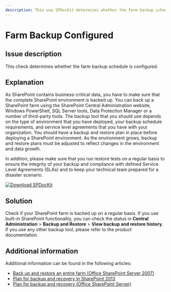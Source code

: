 ```yaml
---
description: This way SPDocKit determines whether the farm backup schedule is configured.
---
```


# Farm Backup Configured

## Issue description

This check determines whether the farm backup schedule is configured.

## Explanation

As SharePoint contains business-critical data, you have to make sure that the complete SharePoint environment is backed up. You can back up a SharePoint farm using the SharePoint Central Administration website, Windows PowerShell, SQL Server tools, Data Protection Manager or a number of third-party tools. The backup tool that you should use depends on the type of environment that you have deployed, your backup schedule requirements, and service level agreements that you have with your organization. You should have a backup and restore plan in place before deploying a SharePoint environment. As the environment grows, backup and restore plans must be adjusted to reflect changes in the environment and data growth.

In addition, please make sure that you run restore tests on a regular basis to ensure the integrity of your backup and compliance with defined Service Level Agreements (SLAs) and to keep your technical team prepared for a disaster scenario.

[![Download SPDocKit](/img/spdockit-download.png)](http://bit.ly/2US0Zna)

## Solution

Check if your SharePoint farm is backed up on a regular basis. If you use built-in SharePoint functionality, you can check the status in **Central Administration** > **Backup and Restore** > **View backup and restore history**. If you use any other backup tool, please refer to the product documentation.

## Additional information

Additional information can be found in the following articles:

* [Back up and restore an entire farm (Office SharePoint Server 2007)](https://technet.microsoft.com/en-ie/library/cc262412\(v=office.12\).aspx)
* [Plan for backup and recovery in SharePoint 2013](https://technet.microsoft.com/en-us/library/cc261687.aspx)
* [Plan for backup and recovery (Office SharePoint Server)](https://technet.microsoft.com/en-us/library/cc261687\(v=office.12\).aspx)

